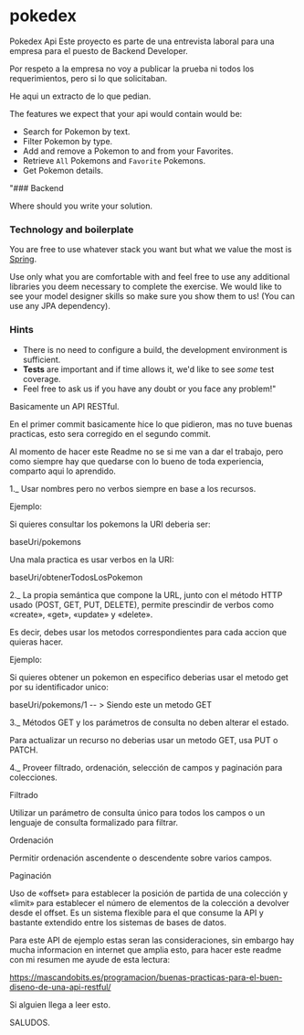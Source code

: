 # pokedex
Pokedex Api
Este proyecto es parte de una entrevista laboral para una empresa para el puesto de Backend Developer.

Por respeto a la empresa no voy a publicar la prueba ni todos los requerimientos, pero si lo que solicitaban.

He aqui un extracto de lo que pedian.

The features we expect that your api would contain would be:

- Search for Pokemon by text.
- Filter Pokemon by type.
- Add and remove a Pokemon to and from your Favorites.
- Retrieve `All` Pokemons and `Favorite` Pokemons.
- Get Pokemon details.

"### Backend 

Where should you write your solution.

### Technology and boilerplate

You are free to use whatever stack you want but what we value the most is [Spring](https://spring.io/). 

Use only what you are comfortable with and feel free to use any additional libraries you deem necessary to complete the exercise. 
We would like to see your model designer skills so make sure you show them to us! (You can use any JPA dependency).

### Hints
- There is no need to configure a build, the development environment is sufficient.
- **Tests** are important and if time allows it, we'd like to see *some* test coverage.
- Feel free to ask us if you have any doubt or you face any problem!"

Basicamente un API RESTful.

En el primer commit basicamente hice lo que pidieron, mas no tuve buenas practicas, esto sera corregido en el segundo commit.

Al momento de hacer este Readme no se si me van a dar el trabajo, pero como siempre hay que quedarse con lo bueno de toda experiencia,
comparto aqui lo aprendido.

1._ Usar nombres pero no verbos siempre en base a los recursos.

Ejemplo: 

Si quieres consultar los pokemons la URI deberia ser:

baseUri/pokemons

Una mala practica es usar verbos en la URI:

baseUri/obtenerTodosLosPokemon

2._  La propia semántica que compone la URL, junto con el método  HTTP usado (POST, GET, PUT, DELETE), permite prescindir de verbos como 
«create», «get», «update» y «delete».

Es decir, debes usar los metodos correspondientes para cada accion que quieras hacer.

Ejemplo: 

Si quieres obtener un pokemon en especifico deberias usar el metodo get por su identificador unico:

baseUri/pokemons/1      -- >     Siendo este un metodo GET

3._ Métodos GET y los parámetros de consulta no deben alterar el estado.

Para actualizar un recurso no deberias usar un metodo GET, usa PUT o PATCH.

4._ Proveer filtrado, ordenación, selección de campos y paginación para colecciones.

Filtrado

Utilizar un parámetro de consulta único para todos los campos o un lenguaje de consulta formalizado para filtrar.

Ordenación

Permitir ordenación ascendente o descendente sobre varios campos.

Paginación

Uso de «offset» para establecer la posición de partida de una colección y «limit» para establecer el número de elementos de la colección a devolver desde el offset. 
Es un sistema flexible para el que consume la API y bastante extendido entre los sistemas de bases de datos.


Para este API de ejemplo estas seran las consideraciones, sin embargo hay mucha informacion en internet que amplia esto, para hacer este readme con mi resumen me ayude
de esta lectura:

https://mascandobits.es/programacion/buenas-practicas-para-el-buen-diseno-de-una-api-restful/

Si alguien llega a leer esto.

SALUDOS.

